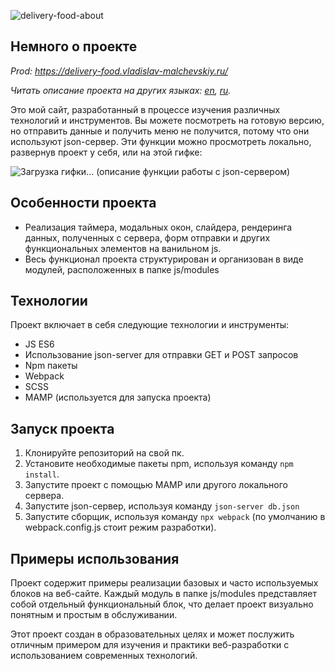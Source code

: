 ![delivery-food-about](https://github.com/user-attachments/assets/5a657b4d-6da6-4f4d-aeae-d7de8bf50fed)

## Немного о проекте

_Prod: https://delivery-food.vladislav-malchevskiy.ru/_

_Читать описание проекта на других языках: [en](README.md), [ru](README.ru.md)._

Это мой сайт, разработанный в процессе изучения различных технологий и инструментов.
Вы можете посмотреть на готовую версию, но отправить данные и получить меню не получится, потому что они используют json-сервер. Эти функции можно просмотреть локально, развернув проект у себя, или на этой гифке:

<p>
  <img 
    src="https://github.com/user-attachments/assets/f703983f-5d75-4b90-8111-bd67b76d26d9" 
    alt="Загрузка гифки... (описание функции работы с json-сервером)" 
    style="max-width: 100%; display: block; margin: auto;" 
    title="Гифка демонстрирует работу с json-сервером">
</p>

## Особенности проекта

- Реализация таймера, модальных окон, слайдера, рендеринга данных, полученных с сервера, форм отправки
  и других функциональных элементов на ванильном js.
- Весь функционал проекта структурирован и организован в виде модулей, расположенных в папке js/modules

## Технологии

Проект включает в себя следующие технологии и инструменты:

- JS ES6
- Использование json-server для отправки GET и POST запросов
- Npm пакеты
- Webpack
- SCSS
- MAMP (используется для запуска проекта)

## Запуск проекта

1. Клонируйте репозиторий на свой пк.
2. Установите необходимые пакеты npm, используя команду `npm install`.
3. Запустите проект с помощью MAMP или другого локального сервера.
4. Запустите json-сервер, используя команду `json-server db.json`
5. Запустите сборщик, используя команду `npx webpack` (по умолчанию в webpack.config.js стоит режим разработки).

## Примеры использования

Проект содержит примеры реализации базовых и часто используемых блоков на веб-сайте. Каждый модуль в папке js/modules представляет собой отдельный функциональный блок, что делает проект визуально понятным и простым в обслуживании.

Этот проект создан в образовательных целях и может послужить отличным примером для изучения и практики веб-разработки с использованием современных технологий.
